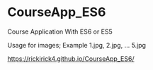 # CourseApp_ES6
Course Application With ES6 or ES5

Usage for images;
Example 1.jpg,
2.jpg, ... 5.jpg

https://rickirick4.github.io/CourseApp_ES6/
